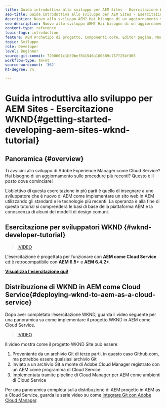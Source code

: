 ```yaml
---
title: Guida introduttiva allo sviluppo per AEM Sites - Esercitazione WKND
seo-title: Guida introduttiva allo sviluppo per AEM Sites - Esercitazione WKND
description: Nuovo allo sviluppo AEM? Hai bisogno di un aggiornamento sulle best practice? Questo è il posto dove cominciare! L’obiettivo di questa esercitazione in più parti è quello di insegnare a uno sviluppatore che è nuovo di AEM come implementare un sito web in AEM utilizzando gli standard e le tecnologie più recenti.
seo-description: Nuovo allo sviluppo AEM? Hai bisogno di un aggiornamento sulle best practice? Questo è il posto dove cominciare! L’obiettivo di questa esercitazione in più parti è quello di insegnare a uno sviluppatore che è nuovo di AEM come implementare un sito web in AEM utilizzando gli standard e le tecnologie più recenti.
content-type: reference
topic-tags: introduction
feature: AEM Archetipo di progetto, Componenti core, Editor pagina, Modelli modificabili
topic: Sviluppo
role: Developer
level: Beginner
source-git-commit: 7200601c1b59bef5b1546a100589c757f25bf365
workflow-type: tm+mt
source-wordcount: '362'
ht-degree: 7%

---
```



# Guida introduttiva allo sviluppo per AEM Sites - Esercitazione WKND{#getting-started-developing-aem-sites-wknd-tutorial}

## Panoramica {#overview}

Ti avvicini allo sviluppo di Adobe Experience Manager come Cloud Service? Hai bisogno di un aggiornamento sulle procedure più recenti? Questo è il posto dove cominciare!

L’obiettivo di questa esercitazione in più parti è quello di insegnare a uno sviluppatore che è nuovo di AEM come implementare un sito web in AEM utilizzando gli standard e le tecnologie più recenti. La speranza è alla fine di questo tutorial si comprenderà le basi di base della piattaforma AEM e la conoscenza di alcuni dei modelli di design comuni.

## Esercitazione per sviluppatori WKND {#wknd-developer-tutorial}

>[!VIDEO](https://video.tv.adobe.com/v/30476?quality=12&learn=on)

L&#39;esercitazione è progettata per funzionare con **AEM come Cloud Service** ed è retrocompatibile con **AEM 6.5+** e **AEM 6.4.2+**.

**[Visualizza l&#39;esercitazione qui!](https://experienceleague.adobe.com/docs/experience-manager-learn/getting-started-wknd-tutorial-develop/overview.html)**

## Distribuzione di WKND in AEM come Cloud Service{#deploying-wknd-to-aem-as-a-cloud-service}

Dopo aver completato l’esercitazione WKND, guarda il video seguente per una panoramica su come implementare il progetto WKND in AEM come Cloud Service.

>[!VIDEO](https://video.tv.adobe.com/v/30191?quality=12&learn=on)

Il video mostra come il progetto WKND Site può essere:

1. Proveniente da un archivio Git di terze parti, in questo caso Github.com, ma potrebbe essere qualsiasi archivio Git
2. Inviato a un archivio Git a monte di Adobe Cloud Manager registrato con un AEM come programma di Cloud Service
3. Implementata tramite pipeline di Cloud Manager per AEM come ambienti di Cloud Service

Per una panoramica completa sulla distribuzione di AEM progetto in AEM as a Cloud Service, guarda le serie video su come [integrare Git con Adobe Cloud Manager](https://docs.adobe.com/content/help/en/experience-manager-cloud-manager/using/managing-code/setup-cloud-manager-git-integration.html).
